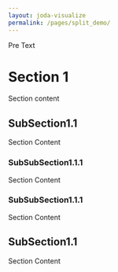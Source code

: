 ```yaml
---
layout: joda-visualize
permalink: /pages/split_demo/
---
```


Pre Text

# Section 1

Section content

## SubSection1.1

Section Content

### SubSubSection1.1.1

Section Content

### SubSubSection1.1.1

Section Content

## SubSection1.1

Section Content
